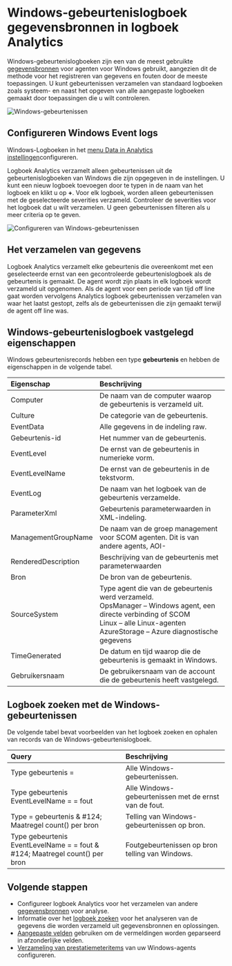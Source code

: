 <properties 
   pageTitle="Windows-gebeurtenislogboek worden vastgelegd in het logboek Analytics | Microsoft Azure"
   description="Windows-gebeurtenislogboeken zijn een van de meest voorkomende gegevensbronnen door logboek Analytics gebruikt.  In dit artikel wordt beschreven hoe u van gebeurtenislogboeken van Windows-collectie en de details van de records die zij in de opslagplaats OMS maken."
   services="log-analytics"
   documentationCenter=""
   authors="bwren"
   manager="jwhit"
   editor="tysonn" />
<tags 
   ms.service="log-analytics"
   ms.devlang="na"
   ms.topic="article"
   ms.tgt_pltfrm="na"
   ms.workload="infrastructure-services"
   ms.date="10/18/2016"
   ms.author="bwren" />

# <a name="windows-event-log-data-sources-in-log-analytics"></a>Windows-gebeurtenislogboek gegevensbronnen in logboek Analytics

Windows-gebeurtenislogboeken zijn een van de meest gebruikte [gegevensbronnen](log-analytics-data-sources.md) voor agenten voor Windows gebruikt, aangezien dit de methode voor het registreren van gegevens en fouten door de meeste toepassingen.  U kunt gebeurtenissen verzamelen van standaard logboeken zoals systeem- en naast het opgeven van alle aangepaste logboeken gemaakt door toepassingen die u wilt controleren.

![Windows-gebeurtenissen](media/log-analytics-data-sources-windows-events/overview.png)     

## <a name="configuring-windows-event-logs"></a>Configureren Windows Event logs

Windows-Logboeken in het [menu Data in Analytics instellingen](log-analytics-data-sources.md#configuring-data-sources)configureren.

Logboek Analytics verzamelt alleen gebeurtenissen uit de gebeurtenislogboeken van Windows die zijn opgegeven in de instellingen.  U kunt een nieuw logboek toevoegen door te typen in de naam van het logboek en klikt u op **+**.  Voor elk logboek, worden alleen gebeurtenissen met de geselecteerde severities verzameld.  Controleer de severities voor het logboek dat u wilt verzamelen.  U geen gebeurtenissen filteren als u meer criteria op te geven.

![Configureren van Windows-gebeurtenissen](media/log-analytics-data-sources-windows-events/configure.png)


## <a name="data-collection"></a>Het verzamelen van gegevens

Logboek Analytics verzamelt elke gebeurtenis die overeenkomt met een geselecteerde ernst van een gecontroleerde gebeurtenislogboek als de gebeurtenis is gemaakt.  De agent wordt zijn plaats in elk logboek wordt verzameld uit opgenomen.  Als de agent voor een periode van tijd off line gaat worden vervolgens Analytics logboek gebeurtenissen verzamelen van waar het laatst gestopt, zelfs als de gebeurtenissen die zijn gemaakt terwijl de agent off line was.


## <a name="windows-event-records-properties"></a>Windows-gebeurtenislogboek vastgelegd eigenschappen

Windows gebeurtenisrecords hebben een type **gebeurtenis** en hebben de eigenschappen in de volgende tabel.

| Eigenschap | Beschrijving |
|:--|:--|
| Computer            | De naam van de computer waarop de gebeurtenis is verzameld uit. |
| Culture       | De categorie van de gebeurtenis. |
| EventData           | Alle gegevens in de indeling raw. |
| Gebeurtenis-id             | Het nummer van de gebeurtenis. |
| EventLevel          | De ernst van de gebeurtenis in numerieke vorm. |
| EventLevelName      | De ernst van de gebeurtenis in de tekstvorm. |
| EventLog            | De naam van het logboek van de gebeurtenis verzamelde. |
| ParameterXml        | Gebeurtenis parameterwaarden in XML-indeling. |
| ManagementGroupName | De naam van de groep management voor SCOM agenten.  Dit is van andere agents, AOI-<workspace ID> |
| RenderedDescription | Beschrijving van de gebeurtenis met parameterwaarden |
| Bron              | De bron van de gebeurtenis. |
| SourceSystem  | Type agent die van de gebeurtenis werd verzameld. <br> OpsManager – Windows agent, een directe verbinding of SCOM <br> Linux – alle Linux-agenten  <br> AzureStorage – Azure diagnostische gegevens |
| TimeGenerated       | De datum en tijd waarop die de gebeurtenis is gemaakt in Windows. |
| Gebruikersnaam            | De gebruikersnaam van de account die de gebeurtenis heeft vastgelegd. |



## <a name="log-searches-with-windows-events"></a>Logboek zoeken met de Windows-gebeurtenissen

De volgende tabel bevat voorbeelden van het logboek zoeken en ophalen van records van de Windows-gebeurtenislogboek.

| Query | Beschrijving |
|:--|:--|
| Type gebeurtenis = | Alle Windows-gebeurtenissen. |
| Type gebeurtenis EventLevelName = = fout | Alle Windows-gebeurtenissen met de ernst van de fout. |
| Type = gebeurtenis & #124; Maatregel count() per bron | Telling van Windows-gebeurtenissen op bron. |
| Type gebeurtenis EventLevelName = = fout & #124; Maatregel count() per bron | Foutgebeurtenissen op bron telling van Windows. |

## <a name="next-steps"></a>Volgende stappen

- Configureer logboek Analytics voor het verzamelen van andere [gegevensbronnen](log-analytics-data-sources.md) voor analyse.
- Informatie over het [logboek zoeken](log-analytics-log-searches.md) voor het analyseren van de gegevens die worden verzameld uit gegevensbronnen en oplossingen.  
- [Aangepaste velden](log-analytics-custom-fields.md) gebruiken om de vermeldingen worden geparseerd in afzonderlijke velden.
- [Verzameling van prestatiemeteritems](log-analytics-data-sources-performance-counters.md) van uw Windows-agents configureren.